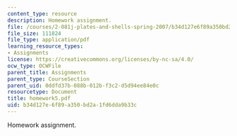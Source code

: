 ```yaml
---
content_type: resource
description: Homework assignment.
file: /courses/2-081j-plates-and-shells-spring-2007/b34d127e6f89a350bd2a1fd6dda9b33c_homework5.pdf
file_size: 111824
file_type: application/pdf
learning_resource_types:
- Assignments
license: https://creativecommons.org/licenses/by-nc-sa/4.0/
ocw_type: OCWFile
parent_title: Assignments
parent_type: CourseSection
parent_uid: 0ddfd37b-088b-012b-f3c2-d5d94ee84e0c
resourcetype: Document
title: homework5.pdf
uid: b34d127e-6f89-a350-bd2a-1fd6dda9b33c
---
```

Homework assignment.